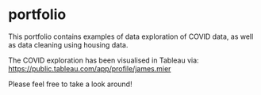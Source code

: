 # portfolio

This portfolio contains examples of data exploration of COVID data, as well as data cleaning using housing data.

The COVID exploration has been visualised in Tableau via: https://public.tableau.com/app/profile/james.mier

Please feel free to take a look around!
